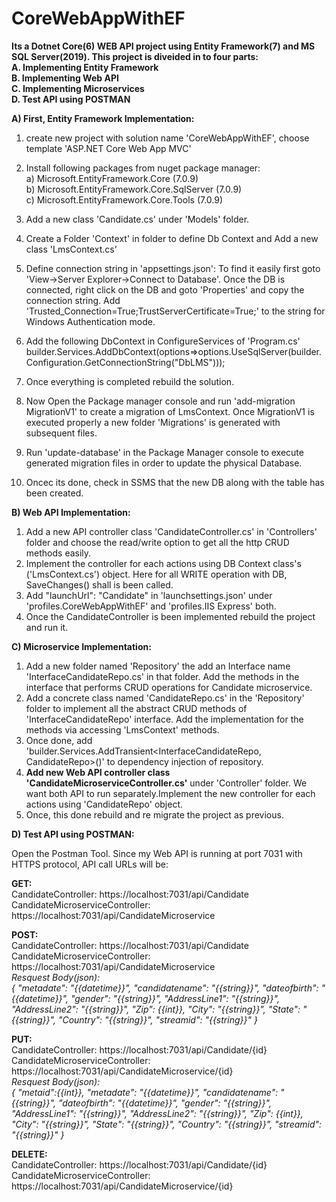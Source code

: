 # CoreWebAppWithEF
<b>Its a Dotnet Core(6) WEB API project using Entity Framework(7) and MS SQL Server(2019). This project is diveided in to four parts:\
A. Implementing Entity Framework\
B. Implementing Web API\
C. Implementing Microservices\
D. Test API using POSTMAN</b>

<b>A) First, Entity Framework Implementation:</b>

1. create new project with solution name 'CoreWebAppWithEF', choose template 'ASP.NET Core Web App MVC'
2. Install following packages from nuget package manager:\
     a) Microsoft.EntityFramework.Core (7.0.9)\
     b) Microsoft.EntityFramework.Core.SqlServer (7.0.9)\
     c) Microsoft.EntityFramework.Core.Tools (7.0.9)
4. Add a new class 'Candidate.cs' under 'Models' folder.
5. Create a Folder 'Context' in folder to define Db Context and Add a new class 'LmsContext.cs'
6. Define connection string in 'appsettings.json':
    To find it easily first goto 'View->Server Explorer->Connect to Database'.
    Once the DB is connected, right click on the DB and goto 'Properties' and copy the connection string.
    Add 'Trusted_Connection=True;TrustServerCertificate=True;' to the string for Windows Authentication mode.

7.  Add the following DbContext in ConfigureServices of 'Program.cs'
    builder.Services.AddDbContext<LmsContext>(options=>options.UseSqlServer(builder.Configuration.GetConnectionString("DbLMS")));
8. Once everything is completed rebuild the solution.
9. Now Open the Package manager console and run 'add-migration MigrationV1' to create a migration of LmsContext. Once MigrationV1 is executed properly a new folder 'Migrations' is generated with subsequent files.
10. Run 'update-database' in the Package Manager console to execute generated migration files in order to update the physical Database.
11. Oncec its done, check in SSMS that the new DB along with the table has been created.

<b>B) Web API Implementation:</b>

1. Add a new API controller class 'CandidateController.cs' in 'Controllers' folder and choose the read/write option to get all the http CRUD methods easily.
2. Implement the controller for each actions using DB Context class's ('LmsContext.cs') object. Here for all WRITE operation with DB, SaveChanges() shall is been called.
3. Add "launchUrl": "Candidate" in 'launchsettings.json' under 'profiles.CoreWebAppWithEF' and 'profiles.IIS Express' both.
4. Once the CandidateController is been implemented rebuild the project and run it.

<b>C) Microservice Implementation:</b>
1. Add a new folder named 'Repository' the add an Interface name 'InterfaceCandidateRepo.cs' in that folder. Add the methods in the interface that performs CRUD operations for Candidate microservice.
2. Add a concrete class named 'CandidateRepo.cs' in the 'Repository' folder to implement all the abstract CRUD methods of 'InterfaceCandidateRepo' interface. Add the implementation for the methods via accessing 'LmsContext' methods.
3. Once done, add 'builder.Services.AddTransient<InterfaceCandidateRepo, CandidateRepo>()' to dependency injection of repository.
4. <b>Add new Web API controller class 'CandidateMicroserviceController.cs'</b> under 'Controller' folder. We want both API to run separately.Implement the new controller for each actions using 'CandidateRepo' object.
5. Once, this done rebuild and re migrate the project as previous.

<b>D) Test API using POSTMAN:</b>

Open the Postman Tool. Since my Web API is running at port 7031 with HTTPS protocol, API call URLs will be:

<b>GET:</b> 
</br>CandidateController: https://localhost:7031/api/Candidate 
</br>CandidateMicroserviceController: https://localhost:7031/api/CandidateMicroservice 

<b>POST:</b> 
</br>CandidateController: https://localhost:7031/api/Candidate
</br>CandidateMicroserviceController: https://localhost:7031/api/CandidateMicroservice 
</br><i>Resquest Body(json):\
{
"metadate": "{{datetime}}",
"candidatename": "{{string}}",
"dateofbirth": "{{datetime}}",
"gender": "{{string}}",
"AddressLine1": "{{string}}",
"AddressLine2": "{{string}}",
"Zip": {{int}},
"City": "{{string}}",
"State": "{{string}}",
"Country": "{{string}}",
"streamid": "{{string}}"
}</i>

<b>PUT:</b> 
</br>CandidateController: https://localhost:7031/api/Candidate/{id}
</br>CandidateMicroserviceController: https://localhost:7031/api/CandidateMicroservice/{id} 
</br><i>Resquest Body(json):\
{
"metaid":{{int}},
"metadate": "{{datetime}}",
"candidatename": "{{string}}",
"dateofbirth": "{{datetime}}",
"gender": "{{string}}",
"AddressLine1": "{{string}}",
"AddressLine2": "{{string}}",
"Zip": {{int}},
"City": "{{string}}",
"State": "{{string}}",
"Country": "{{string}}",
"streamid": "{{string}}"
}</i>

<b>DELETE:</b> 
</br>CandidateController: https://localhost:7031/api/Candidate/{id}
</br>CandidateMicroserviceController: https://localhost:7031/api/CandidateMicroservice/{id} 
